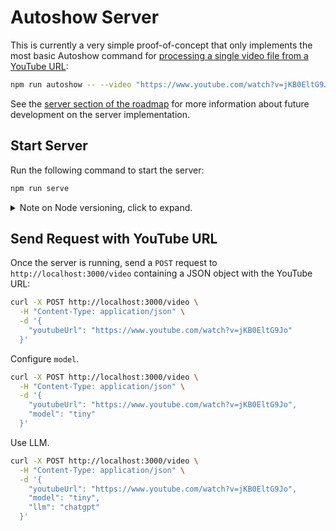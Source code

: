# Autoshow Server

This is currently a very simple proof-of-concept that only implements the most basic Autoshow command for [processing a single video file from a YouTube URL](/docs/examples.md#process-single-video-or-audio-file):

```bash
npm run autoshow -- --video "https://www.youtube.com/watch?v=jKB0EltG9Jo"
```

See the [server section of the roadmap](/docs/readmap.md#server) for more information about future development on the server implementation.

## Start Server

Run the following command to start the server:

```bash
npm run serve
```

<details>
  <summary>Note on Node versioning, click to expand.</summary>

Under the hood this runs `node --env-file=.env --watch server/index.js` which eliminates the need for `dotenv` or `nodemon` as dependencies. This means Node v20 or higher is required. I do not plan on supporting previous Node versions as I believe it's generally a bad idea to try and support versions that have passed their end of life dates.

Version 20 enters its maintenance period in October 2024 and end-of-life in April 2026. With that in mind, I plan to transition to Version 22 in 2025 and deprecate Version 20 support in the beginning of 2026. For more information on Node's release schedule, see the [Node.js Release Working Group repository](https://github.com/nodejs/Release).

</details>

## Send Request with YouTube URL

Once the server is running, send a `POST` request to `http://localhost:3000/video` containing a JSON object with the YouTube URL:

```bash
curl -X POST http://localhost:3000/video \
  -H "Content-Type: application/json" \
  -d '{
    "youtubeUrl": "https://www.youtube.com/watch?v=jKB0EltG9Jo"
  }'
```

Configure `model`.

```bash
curl -X POST http://localhost:3000/video \
  -H "Content-Type: application/json" \
  -d '{
    "youtubeUrl": "https://www.youtube.com/watch?v=jKB0EltG9Jo",
    "model": "tiny"
  }'
```

Use LLM.

```bash
curl -X POST http://localhost:3000/video \
  -H "Content-Type: application/json" \
  -d '{
    "youtubeUrl": "https://www.youtube.com/watch?v=jKB0EltG9Jo",
    "model": "tiny",
    "llm": "chatgpt"
  }'
```